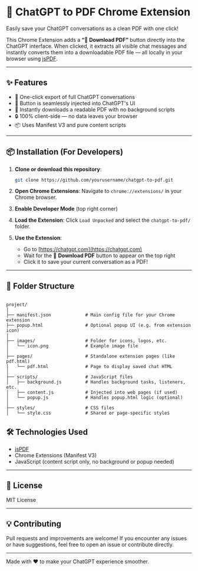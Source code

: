 # 📄 ChatGPT to PDF Chrome Extension

Easily save your ChatGPT conversations as a clean PDF with one click!

This Chrome Extension adds a **“📄 Download PDF”** button directly into the ChatGPT interface. When clicked, it extracts all visible chat messages and instantly converts them into a downloadable PDF file — all locally in your browser using [jsPDF](https://github.com/parallax/jsPDF).

---

## ✨ Features

- 🚀 One-click export of full ChatGPT conversations
- 🧩 Button is seamlessly injected into ChatGPT's UI
- 💾 Instantly downloads a readable PDF with no background scripts
- 🔒 100% client-side — no data leaves your browser
- 📦 Uses Manifest V3 and pure content scripts

---

## 📦 Installation (For Developers)

1. **Clone or download this repository**:

   ```bash
   git clone https://github.com/yourusername/chatgpt-to-pdf.git
   ```

2. **Open Chrome Extensions**:
   Navigate to `chrome://extensions/` in your Chrome browser.

3. **Enable Developer Mode** (top right corner)

4. **Load the Extension**:
   Click `Load Unpacked` and select the `chatgpt-to-pdf/` folder.

5. **Use the Extension**:
   - Go to [https://chatgpt.com](https://chatgpt.com)
   - Wait for the 📄 **Download PDF** button to appear on the top right
   - Click it to save your current conversation as a PDF!

---

## 📁 Folder Structure
```

project/
│
├── manifest.json             # Main config file for your Chrome extension
├── popup.html                # Optional popup UI (e.g. from extension icon)
│
├── images/                   # Folder for icons, logos, etc.
│   └── icon.png              # Example image file
│
├── pages/                    # Standalone extension pages (like pdf.html)
│   └── pdf.html              # Page to display saved chat HTML
│
├── scripts/                  # JavaScript files
│   ├── background.js         # Handles background tasks, listeners, etc.
│   ├── content.js            # Injected into web pages (if used)
│   └── popup.js              # Handles popup.html logic (optional)
│
├── styles/                   # CSS files
│   └── style.css             # Shared or page-specific styles
```

## 🛠 Technologies Used

- [jsPDF](https://github.com/parallax/jsPDF)
- Chrome Extensions (Manifest V3)
- JavaScript (content script only, no background or popup needed)

---

## 📄 License

MIT License

---

## 💡 Contributing

Pull requests and improvements are welcome! If you encounter any issues or have suggestions, feel free to open an issue or contribute directly.

---

Made with ❤️ to make your ChatGPT experience smoother.
